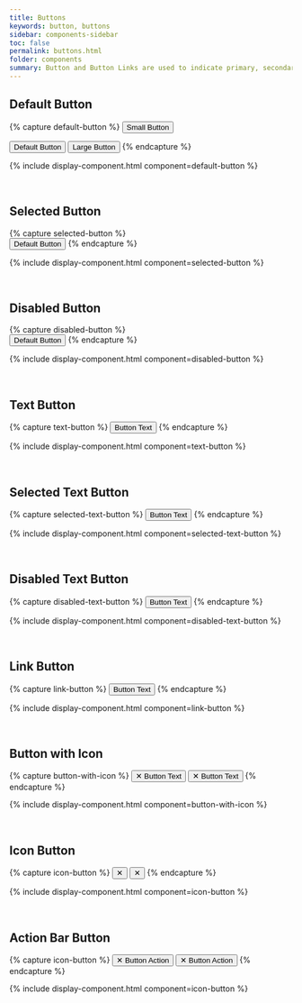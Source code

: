 ```yaml
---
title: Buttons
keywords: button, buttons
sidebar: components-sidebar
toc: false
permalink: buttons.html
folder: components
summary: Button and Button Links are used to indicate primary, secondary and tertiary actions on a page.
---
```


## Default Button

{% capture default-button %}
<button class="tn-button tn-button--small">
    Small Button
</button>

<button class="tn-button">
    Default Button
</button>

<button class="tn-button tn-button--large">
    Large Button
</button>
{% endcapture %}

{% include display-component.html component=default-button %}

<br>

## Selected Button

{% capture selected-button %}    
<button class="tn-button" aria-selected="true">
    Default Button
</button>
{% endcapture %}

{% include display-component.html component=selected-button %}

<br>

## Disabled Button

{% capture disabled-button %}    
<button class="tn-button" aria-disabled="true">
    Default Button
</button>
{% endcapture %}

{% include display-component.html component=disabled-button %}

<br>

## Text Button

{% capture text-button %}
<button class="tn-button tn-button--text">
    Button Text
</button>
{% endcapture %}

{% include display-component.html component=text-button %}

<br>

## Selected Text Button

{% capture selected-text-button %}
<button class="tn-button tn-button--text" aria-selected="true">
    Button Text
</button>
{% endcapture %}

{% include display-component.html component=selected-text-button %}

<br>

## Disabled Text Button

{% capture disabled-text-button %}
<button class="tn-button tn-button--text" aria-disabled="true">
    Button Text
</button>
{% endcapture %}

{% include display-component.html component=disabled-text-button %}

<br>

## Link Button

{% capture link-button %}
<button class="tn-button tn-button--link">
    Button Text
</button>
{% endcapture %}

{% include display-component.html component=link-button %}

<br>

## Button with Icon

{% capture button-with-icon %}
<button class="tn-button">
    <span class="tn-button__icon tn-icon tn-icon--foo" role="presentation">✕</span>
    Button Text
</button>
<button class="tn-button tn-button--text">
    <span class="tn-button__icon tn-icon tn-icon--foo" role="presentation">✕</span>
    Button Text
</button>
{% endcapture %}

{% include display-component.html component=button-with-icon %}

<br>

## Icon Button

{% capture icon-button %}
<button class="tn-button tn-button--icon" aria-label="BUTTON_LABEL">
    <span class="tn-button__icon tn-icon tn-icon--foo" role="presentation">✕</span>
</button>
<button class="tn-button tn-button--text tn-button--icon" aria-label="BUTTON_LABEL">
    <span class="tn-button__icon tn-icon tn-icon--foo" role="presentation">✕</span>
</button>
{% endcapture %}

{% include display-component.html component=icon-button %}

<br>

## Action Bar Button

{% capture icon-button %}
<button class="tn-button tn-button--action-bar">
    <span class="tn-button__icon tn-icon tn-icon--foo" role="presentation">✕</span>
    Button Action
</button>
<button class="tn-button tn-button--text tn-button--action-bar">
    <span class="tn-button__icon tn-icon tn-icon--foo" role="presentation">✕</span>
    Button Action
</button>
{% endcapture %}

{% include display-component.html component=icon-button %}

<br>
